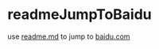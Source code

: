 # readmeJumpToBaidu
use [readme.md](https://github.com/MinecraftSTL/readmeJumpToBaidu/blob/main/README.md) to jump to [baidu.com](baidu.com)

